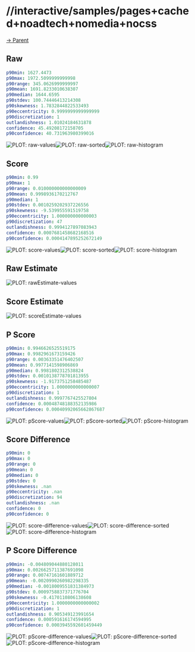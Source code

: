 
# //interactive/samples/pages+cached+noadtech+nomedia+nocss

[→ Parent](../..)


## Raw


```yaml
p90min: 1627.4473
p90max: 1972.5099999999998
p90range: 345.0626999999997
p90mean: 1691.8233010638307
p90median: 1644.6595
p90stdev: 100.74446413214308
p90skewness: 1.7832844822533493
p90eccentricity: 0.9999999999999999
p90discretization: 1
outlandishness: 1.01024184631878
confidence: 45.49208172158705
p90confidence: 40.731963980399016

```

![PLOT: raw-values](./raw/values.svg)![PLOT: raw-sorted](./raw/sorted.svg)![PLOT: raw-histogram](./raw/histogram.svg)
## Score


```yaml
p90min: 0.99
p90max: 1
p90range: 0.010000000000000009
p90mean: 0.9998936170212767
p90median: 1
p90stdev: 0.0010259202937226556
p90skewness: -9.539955591519758
p90eccentricity: 1.000000000000003
p90discretization: 47
outlandishness: 0.9994127897083943
confidence: 0.0007681458682168516
p90confidence: 0.0004147895252672149

```

![PLOT: score-values](./score/values.svg)![PLOT: score-sorted](./score/sorted.svg)![PLOT: score-histogram](./score/histogram.svg)
## Raw Estimate

![PLOT: rawEstimate-values](./rawEstimate/values.svg)
## Score Estimate

![PLOT: scoreEstimate-values](./scoreEstimate/values.svg)
## P Score


```yaml
p90min: 0.9946626525519175
p90max: 0.9982961673159426
p90range: 0.00363351476402507
p90mean: 0.9977141598906869
p90median: 0.9981802312538824
p90stdev: 0.0010138778701813955
p90skewness: -1.9173751258485487
p90eccentricity: 1.0000000000000007
p90discretization: 1
outlandishness: 0.9997767425527804
confidence: 0.00048748188352135986
p90confidence: 0.00040992065662867687

```

![PLOT: pScore-values](./pScore/values.svg)![PLOT: pScore-sorted](./pScore/sorted.svg)![PLOT: pScore-histogram](./pScore/histogram.svg)
## Score Difference


```yaml
p90min: 0
p90max: 0
p90range: 0
p90mean: 0
p90median: 0
p90stdev: 0
p90skewness: .nan
p90eccentricity: .nan
p90discretization: 94
outlandishness: .nan
confidence: 0
p90confidence: 0

```

![PLOT: score-difference-values](./score-difference/values.svg)![PLOT: score-difference-sorted](./score-difference/sorted.svg)![PLOT: score-difference-histogram](./score-difference/histogram.svg)
## P Score Difference


```yaml
p90min: -0.004809044880128011
p90max: 0.0026625711387691098
p90range: 0.00747161601889712
p90mean: -0.0020990260982298335
p90median: -0.0018009551831384973
p90stdev: 0.0009758837371776704
p90skewness: -0.4170110806138608
p90eccentricity: 1.0000000000000002
p90discretization: 1
outlandishness: 0.905349123991654
confidence: 0.000591616174594995
p90confidence: 0.0003945592601459449

```

![PLOT: pScore-difference-values](./pScore-difference/values.svg)![PLOT: pScore-difference-sorted](./pScore-difference/sorted.svg)![PLOT: pScore-difference-histogram](./pScore-difference/histogram.svg)